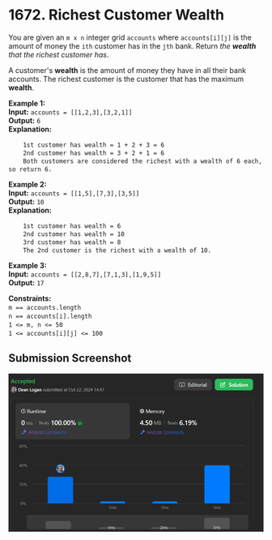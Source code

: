 # 1672. Richest Customer Wealth

You are given an `m x n` integer grid `accounts` where `accounts[i][j]` is the amount of money the `ith` customer has in the `jth` bank. Return *the **wealth** that the richest customer has*.

A customer's **wealth** is the amount of money they have in all their bank accounts. The richest customer is the customer that has the maximum **wealth**.

**Example 1:**  
    **Input:** `accounts = [[1,2,3],[3,2,1]]`  
    **Output:** `6`  
    **Explanation:**   
```
    1st customer has wealth = 1 + 2 + 3 = 6
    2nd customer has wealth = 3 + 2 + 1 = 6
    Both customers are considered the richest with a wealth of 6 each, so return 6.
```  

**Example 2:**  
    **Input:** `accounts = [[1,5],[7,3],[3,5]]`  
    **Output:** `10`  
    **Explanation:**   
```
    1st customer has wealth = 6
    2nd customer has wealth = 10 
    3rd customer has wealth = 8
    The 2nd customer is the richest with a wealth of 10.
```    

**Example 3:**  
    **Input:** `accounts = [[2,8,7],[7,1,3],[1,9,5]]`  
    **Output:** `17`  

**Constraints:**  
    `m == accounts.length`  
    `n == accounts[i].length`  
    `1 <= m, n <= 50`  
    `1 <= accounts[i][j] <= 100`  

## Submission Screenshot  

![Image](./richest-customer-wealth.png)